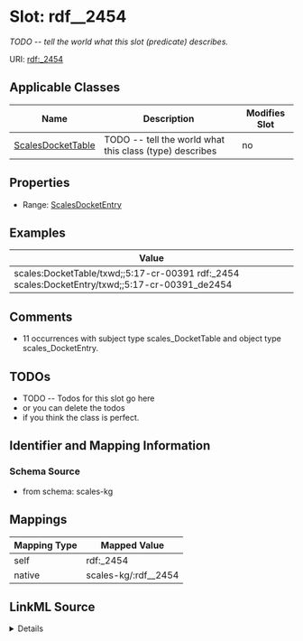 

# Slot: rdf__2454


_TODO -- tell the world what this slot (predicate) describes._





URI: [rdf:_2454](http://www.w3.org/1999/02/22-rdf-syntax-ns#_2454)



<!-- no inheritance hierarchy -->





## Applicable Classes

| Name | Description | Modifies Slot |
| --- | --- | --- |
| [ScalesDocketTable](../classes/ScalesDocketTable.md) | TODO -- tell the world what this class (type) describes |  no  |







## Properties

* Range: [ScalesDocketEntry](../classes/ScalesDocketEntry.md)






## Examples

| Value |
| --- |
| scales:DocketTable/txwd;;5:17-cr-00391 rdf:_2454 scales:DocketEntry/txwd;;5:17-cr-00391_de2454 |

## Comments

* 11 occurrences with subject type scales_DocketTable and object type scales_DocketEntry.

## TODOs

* TODO -- Todos for this slot go here
* or you can delete the todos
* if you think the class is perfect.

## Identifier and Mapping Information







### Schema Source


* from schema: scales-kg




## Mappings

| Mapping Type | Mapped Value |
| ---  | ---  |
| self | rdf:_2454 |
| native | scales-kg/:rdf__2454 |




## LinkML Source

<details>
```yaml
name: rdf__2454
description: TODO -- tell the world what this slot (predicate) describes.
todos:
- TODO -- Todos for this slot go here
- or you can delete the todos
- if you think the class is perfect.
comments:
- 11 occurrences with subject type scales_DocketTable and object type scales_DocketEntry.
examples:
- value: scales:DocketTable/txwd;;5:17-cr-00391 rdf:_2454 scales:DocketEntry/txwd;;5:17-cr-00391_de2454
from_schema: scales-kg
rank: 1000
slot_uri: rdf:_2454
alias: rdf__2454
domain_of:
- scales_DocketTable
range: scales_DocketEntry

```
</details>